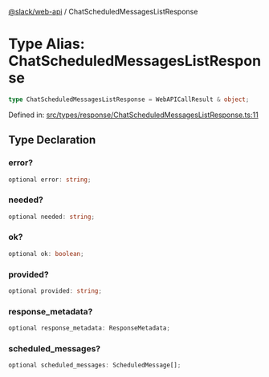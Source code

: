 [@slack/web-api](../index.md) / ChatScheduledMessagesListResponse

# Type Alias: ChatScheduledMessagesListResponse

```ts
type ChatScheduledMessagesListResponse = WebAPICallResult & object;
```

Defined in: [src/types/response/ChatScheduledMessagesListResponse.ts:11](https://github.com/slackapi/node-slack-sdk/blob/main/packages/web-api/src/types/response/ChatScheduledMessagesListResponse.ts#L11)

## Type Declaration

### error?

```ts
optional error: string;
```

### needed?

```ts
optional needed: string;
```

### ok?

```ts
optional ok: boolean;
```

### provided?

```ts
optional provided: string;
```

### response\_metadata?

```ts
optional response_metadata: ResponseMetadata;
```

### scheduled\_messages?

```ts
optional scheduled_messages: ScheduledMessage[];
```
